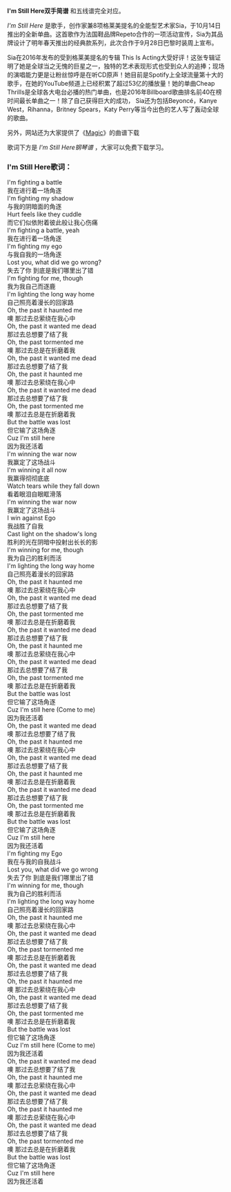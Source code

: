

**I'm Still Here双手简谱** 和五线谱完全对应。

_I'm Still Here_
是歌手，创作家兼8项格莱美提名的全能型艺术家Sia，于10月14日推出的全新单曲。这首歌作为法国鞋品牌Repeto合作的一项活动宣传，Sia为其品牌设计了明年春天推出的经典款系列，此次合作于9月28日巴黎时装周上宣布。

Sia在2016年发布的受到格莱美提名的专辑 This Is
Acting大受好评！这张专辑证明了她是全球当之无愧的巨星之一，独特的艺术表现形式也受到众人的追捧；现场的演唱能力更是让粉丝惊呼是在听CD原声！她目前是Spotify上全球流量第十大的歌手，在她的YouTube频道上已经积累了超过53亿的播放量！她的单曲Cheap
Thrills是全球各大电台必播的热门单曲，也是2016年Billboard歌曲排名前40在榜时间最长单曲之一！除了自己获得巨大的成功，
Sia还为包括Beyoncé，Kanye West，Rihanna，Britney Spears，Katy Perry等当今出色的艺人写了轰动全球的歌曲。

另外，网站还为大家提供了《[Magic](Music-9467-Magic-时间的皱折OST.html "Magic")》的曲谱下载

歌词下方是 _I'm Still Here钢琴谱_ ，大家可以免费下载学习。

### I'm Still Here歌词：

I'm fighting a battle  
我在进行着一场角逐  
I'm fighting my shadow  
与我的阴暗面的角逐  
Hurt feels like they cuddle  
而它们似依附着彼此般让我心伤痛  
I'm fighting a battle, yeah  
我在进行着一场角逐  
I'm fighting my ego  
与我自我的一场角逐  
Lost you, what did we go wrong?  
失去了你 到底是我们哪里出了错  
I'm fighting for me, though  
我为我自己而逐鹿  
I'm lighting the long way home  
自己照亮着漫长的回家路  
Oh, the past it haunted me  
噢 那过去总萦绕在我心中  
Oh, the past it wanted me dead  
那过去总想要了结了我  
Oh, the past tormented me  
噢 那过去总是在折磨着我  
Oh, the past it wanted me dead  
那过去总想要了结了我  
Oh, the past it haunted me  
噢 那过去总萦绕在我心中  
Oh, the past it wanted me dead  
那过去总想要了结了我  
Oh, the past tormented me  
噢 那过去总是在折磨着我  
But the battle was lost  
但它输了这场角逐  
Cuz I'm still here  
因为我还活着  
I'm winning the war now  
我赢定了这场战斗  
I'm winning it all now  
我赢得彻彻底底  
Watch tears while they fall down  
看着眼泪自眼眶滑落  
I'm winning the war now  
我赢定了这场战斗  
I win against Ego  
我战胜了自我  
Cast light on the shadow's long  
胜利的光在阴暗中投射出长长的影  
I'm winning for me, though  
我为自己的胜利而活  
I'm lighting the long way home  
自己照亮着漫长的回家路  
Oh, the past it haunted me  
噢 那过去总萦绕在我心中  
Oh, the past it wanted me dead  
那过去总想要了结了我  
Oh, the past tormented me  
噢 那过去总是在折磨着我  
Oh, the past it wanted me dead  
那过去总想要了结了我  
Oh, the past it haunted me  
噢 那过去总萦绕在我心中  
Oh, the past it wanted me dead  
那过去总想要了结了我  
Oh, the past tormented me  
噢 那过去总是在折磨着我  
But the battle was lost  
但它输了这场角逐  
Cuz I'm still here (Come to me)  
因为我还活着  
Oh, the past it wanted me dead  
噢 那过去总想要了结了我  
Oh, the past it haunted me  
噢 那过去总萦绕在我心中  
Oh, the past it wanted me dead  
那过去总想要了结了我  
Oh, the past it haunted me  
噢 那过去总是在折磨着我  
Oh, the past it wanted me dead  
那过去总想要了结了我  
Oh, the past tormented me  
噢 那过去总是在折磨着我  
But the battle was lost  
但它输了这场角逐  
Cuz I'm still here  
因为我还活着  
I'm fighting my Ego  
我在与我的自我战斗  
Lost you, what did we go wrong  
失去了你 到底是我们哪里出了错  
I'm winning for me, though  
我为自己的胜利而活  
I'm lighting the long way home  
自己照亮着漫长的回家路  
Oh, the past it haunted me  
噢 那过去总萦绕在我心中  
Oh, the past it wanted me dead  
那过去总想要了结了我  
Oh, the past tormented me  
噢 那过去总是在折磨着我  
Oh, the past it wanted me dead  
那过去总想要了结了我  
Oh, the past it haunted me  
噢 那过去总萦绕在我心中  
Oh, the past it wanted me dead  
那过去总想要了结了我  
Oh, the past tormented me  
噢 那过去总是在折磨着我  
But the battle was lost  
但它输了这场角逐  
Cuz I'm still here (Come to me)  
因为我还活着  
Oh, the past it wanted me dead  
噢 那过去总想要了结了我  
Oh, the past it haunted me  
噢 那过去总萦绕在我心中  
Oh, the past it wanted me dead  
那过去总想要了结了我  
Oh, the past it haunted me  
噢 那过去总萦绕在我心中  
Oh, the past it wanted me dead  
那过去总想要了结了我  
Oh, the past tormented me  
噢 那过去总是在折磨着我  
But the battle was lost  
但它输了这场角逐  
Cuz I'm still here  
因为我还活着

